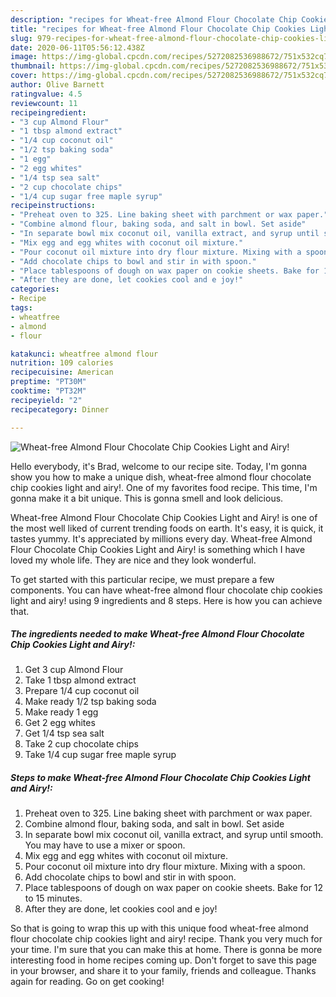 ```yaml
---
description: "recipes for Wheat-free Almond Flour Chocolate Chip Cookies Light and Airy! | how to make the best Wheat-free Almond Flour Chocolate Chip Cookies Light and Airy!"
title: "recipes for Wheat-free Almond Flour Chocolate Chip Cookies Light and Airy! | how to make the best Wheat-free Almond Flour Chocolate Chip Cookies Light and Airy!"
slug: 979-recipes-for-wheat-free-almond-flour-chocolate-chip-cookies-light-and-airy-how-to-make-the-best-wheat-free-almond-flour-chocolate-chip-cookies-light-and-airy
date: 2020-06-11T05:56:12.438Z
image: https://img-global.cpcdn.com/recipes/5272082536988672/751x532cq70/wheat-free-almond-flour-chocolate-chip-cookies-light-and-airy-recipe-main-photo.jpg
thumbnail: https://img-global.cpcdn.com/recipes/5272082536988672/751x532cq70/wheat-free-almond-flour-chocolate-chip-cookies-light-and-airy-recipe-main-photo.jpg
cover: https://img-global.cpcdn.com/recipes/5272082536988672/751x532cq70/wheat-free-almond-flour-chocolate-chip-cookies-light-and-airy-recipe-main-photo.jpg
author: Olive Barnett
ratingvalue: 4.5
reviewcount: 11
recipeingredient:
- "3 cup Almond Flour"
- "1 tbsp almond extract"
- "1/4 cup coconut oil"
- "1/2 tsp baking soda"
- "1 egg"
- "2 egg whites"
- "1/4 tsp sea salt"
- "2 cup chocolate chips"
- "1/4 cup sugar free maple syrup"
recipeinstructions:
- "Preheat oven to 325. Line baking sheet with parchment or wax paper."
- "Combine almond flour, baking soda, and salt in bowl. Set aside"
- "In separate bowl mix coconut oil, vanilla extract, and syrup until smooth. You may have to use a mixer or spoon."
- "Mix egg and egg whites with coconut oil mixture."
- "Pour coconut oil mixture into dry flour mixture. Mixing with a spoon."
- "Add chocolate chips to bowl and stir in with spoon."
- "Place tablespoons of dough on wax paper on cookie sheets. Bake for 12 to 15 minutes."
- "After they are done, let cookies cool and e joy!"
categories:
- Recipe
tags:
- wheatfree
- almond
- flour

katakunci: wheatfree almond flour 
nutrition: 109 calories
recipecuisine: American
preptime: "PT30M"
cooktime: "PT32M"
recipeyield: "2"
recipecategory: Dinner

---
```



![Wheat-free Almond Flour Chocolate Chip Cookies Light and Airy!](https://img-global.cpcdn.com/recipes/5272082536988672/751x532cq70/wheat-free-almond-flour-chocolate-chip-cookies-light-and-airy-recipe-main-photo.jpg)

Hello everybody, it's Brad, welcome to our recipe site. Today, I'm gonna show you how to make a unique dish, wheat-free almond flour chocolate chip cookies light and airy!. One of my favorites food recipe. This time, I'm gonna make it a bit unique. This is gonna smell and look delicious.



Wheat-free Almond Flour Chocolate Chip Cookies Light and Airy! is one of the most well liked of current trending foods on earth. It's easy, it is quick, it tastes yummy. It's appreciated by millions every day. Wheat-free Almond Flour Chocolate Chip Cookies Light and Airy! is something which I have loved my whole life. They are nice and they look wonderful.


To get started with this particular recipe, we must prepare a few components. You can have wheat-free almond flour chocolate chip cookies light and airy! using 9 ingredients and 8 steps. Here is how you can achieve that.

<!--inarticleads1-->

##### The ingredients needed to make Wheat-free Almond Flour Chocolate Chip Cookies Light and Airy!:

1. Get 3 cup Almond Flour
1. Take 1 tbsp almond extract
1. Prepare 1/4 cup coconut oil
1. Make ready 1/2 tsp baking soda
1. Make ready 1 egg
1. Get 2 egg whites
1. Get 1/4 tsp sea salt
1. Take 2 cup chocolate chips
1. Take 1/4 cup sugar free maple syrup




<!--inarticleads2-->

##### Steps to make Wheat-free Almond Flour Chocolate Chip Cookies Light and Airy!:

1. Preheat oven to 325. Line baking sheet with parchment or wax paper.
1. Combine almond flour, baking soda, and salt in bowl. Set aside
1. In separate bowl mix coconut oil, vanilla extract, and syrup until smooth. You may have to use a mixer or spoon.
1. Mix egg and egg whites with coconut oil mixture.
1. Pour coconut oil mixture into dry flour mixture. Mixing with a spoon.
1. Add chocolate chips to bowl and stir in with spoon.
1. Place tablespoons of dough on wax paper on cookie sheets. Bake for 12 to 15 minutes.
1. After they are done, let cookies cool and e joy!




So that is going to wrap this up with this unique food wheat-free almond flour chocolate chip cookies light and airy! recipe. Thank you very much for your time. I'm sure that you can make this at home. There is gonna be more interesting food in home recipes coming up. Don't forget to save this page in your browser, and share it to your family, friends and colleague. Thanks again for reading. Go on get cooking!
